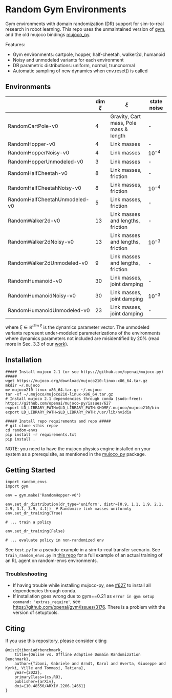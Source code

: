 # Random Gym Environments
Gym environments with domain randomization (DR) support for sim-to-real research in robot learning.
This repo uses the unmaintained version of [gym](https://github.com/openai/gym/), and the old mujoco bindings [mujoco_py](https://github.com/openai/mujoco-py).

Features:
- Gym environments: cartpole, hopper, half-cheetah, walker2d, humanoid
- Noisy and unmodeled variants for each environment
- DR parametric distributions: uniform, normal, truncnormal
- Automatic sampling of new dynamics when env.reset() is called

## Environments
|                               | dim $\xi$ | $\xi$                                  | state noise |
|-------------------------------|-----------|----------------------------------------|-------------|
| RandomCartPole-v0             | 4         | Gravity, Cart mass, Pole mass & length | -           |
| RandomHopper-v0               | 4         | Link masses                            | -           |
| RandomHopperNoisy-v0          | 4         | Link masses                            | $10^{-4}$   |
| RandomHopperUnmodeled-v0      | 3         | Link masses                            | -           |
| RandomHalfCheetah-v0          | 8         | Link masses, friction                  | -           |
| RandomHalfCheetahNoisy-v0     | 8         | Link masses, friction                  | $10^{-4}$   |
| RandomHalfCheetahUnmodeled-v0 | 5         | Link masses, friction                  | -           |
| RandomWalker2d-v0             | 13        | Link masses and lengths, friction      | -           |
| RandomWalker2dNoisy-v0        | 13        | Link masses and lengths, friction      | $10^{-3}$   |
| RandomWalker2dUnmodeled-v0    | 9         | Link masses and lengths, friction      | -           |
| RandomHumanoid-v0             | 30        | Link masses, joint damping             | -           |
| RandomHumanoidNoisy-v0        | 30        | Link masses, joint damping             | $10^{-3}$   |
| RandomHumanoidUnmodeled-v0    | 23        | Link masses, joint damping             | -           |

where $\xi \in \mathbb{R}^{dim \ \xi}$ is the dynamics parameter vector. The unmodeled variants represent under-modeled parameterizations of the environments where dynamics parameters not included are misidentified by 20% (read more in Sec. 3.3 of our [work](https://arxiv.org/abs/2206.14661)).


## Installation
```
##### Install mujoco 2.1 (or see https://github.com/openai/mujoco-py) #####
wget https://mujoco.org/download/mujoco210-linux-x86_64.tar.gz 
mkdir ~/.mujoco
mv mujoco210-linux-x86_64.tar.gz ~/.mujoco
tar -xf ~/.mujoco/mujoco210-linux-x86_64.tar.gz
# Install mujoco 2.1 dependencies through conda (sudo-free): https://github.com/openai/mujoco-py/issues/627
export LD_LIBRARY_PATH=$LD_LIBRARY_PATH:$HOME/.mujoco/mujoco210/bin
export LD_LIBRARY_PATH=$LD_LIBRARY_PATH:/usr/lib/nvidia

##### Install repo requirements and repo #####
# git clone <this repo>
cd random-envs
pip install -r requirements.txt
pip install .
```
NOTE: you need to have the mujoco physics engine installed on your system as a prerequisite, as mentioned in the [mujoco_py](https://github.com/openai/mujoco-py) package.

## Getting Started
```
import random_envs
import gym

env = gym.make('RandomHopper-v0')

env.set_dr_distribution(dr_type='uniform', distr=[0.9, 1.1, 1.9, 2.1, 2.9, 3.1, 3.9, 4.1])  # Randomize link masses uniformly
env.set_dr_training(True)

# ... train a policy

env.set_dr_training(False)

# ... evaluate policy in non-randomized env
```
See `test.py` for a pseudo-example in a sim-to-real transfer scenario. 
See `train_random_envs.py` in [this repo](https://github.com/gabrieletiboni/sb3-gym-interface) for a full example of an actual training of an RL agent on random-envs environments.

### Troubleshooting
- If having trouble while installing mujoco-py, see [#627](https://github.com/openai/mujoco-py/issues/627) to install all dependencies through conda.
- If installation goes wrong due to gym==0.21 as `error in gym setup command: 'extras_require'`, see https://github.com/openai/gym/issues/3176. There is a problem with the version of setuptools.

## Citing
If you use this repository, please consider citing
```     
@misc{tiboniadrbenchmark,
    title={Online vs. Offline Adaptive Domain Randomization Benchmark},
    author={Tiboni, Gabriele and Arndt, Karol and Averta, Giuseppe and Kyrki, Ville and Tommasi, Tatiana},
    year={2022},
    primaryClass={cs.RO},
    publisher={arXiv},
    doi={10.48550/ARXIV.2206.14661}
}
```